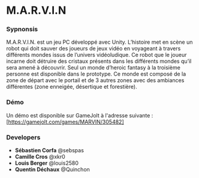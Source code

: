 # M.A.R.V.I.N

### Sypnonsis
M.A.R.V.I.N. est un jeu PC développé avec Unity. L’histoire met en scène un robot qui doit sauver des joueurs de jeux vidéo en voyageant à travers différents mondes issus de l’univers vidéoludique. Ce robot que le joueur incarne doit détruire des cristaux présents dans les différents mondes qu’il sera amené à découvrir. Seul un monde d’heroic fantasy à la troisième personne est disponible dans le prototype. Ce monde est composé de la zone de départ avec le portail et de 3 autres zones avec des ambiances différentes (zone enneigée, désertique et forestière).

### Démo
Un démo est disponible sur GameJolt à l'adresse suivante :
[https://gamejolt.com/games/MARVIN/305482]

### Developers
* **Sébastien Corfa** @sebspas
* **Camille Cros** @xkr0 
* **Louis Berger** @louis2580
* **Quentin Déchaux** @Quinchon
